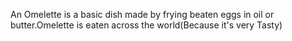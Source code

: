 An Omelette is a basic dish made by frying beaten eggs in oil or butter.Omelette is eaten across the world(Because it's very Tasty)